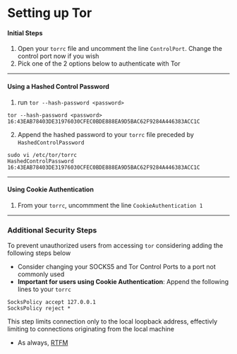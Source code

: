 # Setting up Tor
#### Initial Steps
1. Open your `torrc` file and uncomment the line `ControlPort`. Change the control port now if you wish
2. Pick one of the 2 options below to authenticate with Tor
---
#### Using a Hashed Control Password
1. run `tor --hash-password <password>`

```
tor --hash-password <password>
16:43EAB78403DE31976030CFEC0BDE888EA9D5BAC62F9284A446383ACC1C
```

2. Append the hashed password to your `torrc` file preceded by `HashedControlPassword`
```
sudo vi /etc/tor/torrc
HashedControlPassword 16:43EAB78403DE31976030CFEC0BDE888EA9D5BAC62F9284A446383ACC1C
```
---
#### Using Cookie Authentication
1. From your `torrc`, uncommment the line `CookieAuthentication 1`
---
### Additional Security Steps
To prevent unauthorized users from accessing `tor` considering adding the following steps below
- Consider changing your SOCKS5 and Tor Control Ports to a port not commonly used
- **Important for users using Cookie Authentication**: Append the following lines to your `torrc`
```
SocksPolicy accept 127.0.0.1
SocksPolicy reject *
```
This step limits connection only to the local loopback address, effectivly limiting to connections originating from the local machine
- As always, [RTFM](https://tor.void.gr/docs/tor-manual.html.en "RTFM")
